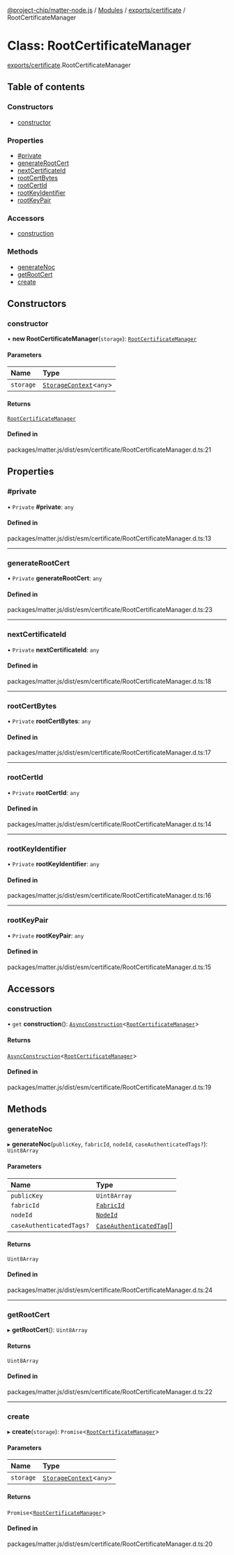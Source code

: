 [@project-chip/matter-node.js](../README.md) / [Modules](../modules.md) / [exports/certificate](../modules/exports_certificate.md) / RootCertificateManager

# Class: RootCertificateManager

[exports/certificate](../modules/exports_certificate.md).RootCertificateManager

## Table of contents

### Constructors

- [constructor](exports_certificate.RootCertificateManager.md#constructor)

### Properties

- [#private](exports_certificate.RootCertificateManager.md##private)
- [generateRootCert](exports_certificate.RootCertificateManager.md#generaterootcert)
- [nextCertificateId](exports_certificate.RootCertificateManager.md#nextcertificateid)
- [rootCertBytes](exports_certificate.RootCertificateManager.md#rootcertbytes)
- [rootCertId](exports_certificate.RootCertificateManager.md#rootcertid)
- [rootKeyIdentifier](exports_certificate.RootCertificateManager.md#rootkeyidentifier)
- [rootKeyPair](exports_certificate.RootCertificateManager.md#rootkeypair)

### Accessors

- [construction](exports_certificate.RootCertificateManager.md#construction)

### Methods

- [generateNoc](exports_certificate.RootCertificateManager.md#generatenoc)
- [getRootCert](exports_certificate.RootCertificateManager.md#getrootcert)
- [create](exports_certificate.RootCertificateManager.md#create)

## Constructors

### constructor

• **new RootCertificateManager**(`storage`): [`RootCertificateManager`](exports_certificate.RootCertificateManager.md)

#### Parameters

| Name | Type |
| :------ | :------ |
| `storage` | [`StorageContext`](storage_export.StorageContext.md)\<`any`\> |

#### Returns

[`RootCertificateManager`](exports_certificate.RootCertificateManager.md)

#### Defined in

packages/matter.js/dist/esm/certificate/RootCertificateManager.d.ts:21

## Properties

### #private

• `Private` **#private**: `any`

#### Defined in

packages/matter.js/dist/esm/certificate/RootCertificateManager.d.ts:13

___

### generateRootCert

• `Private` **generateRootCert**: `any`

#### Defined in

packages/matter.js/dist/esm/certificate/RootCertificateManager.d.ts:23

___

### nextCertificateId

• `Private` **nextCertificateId**: `any`

#### Defined in

packages/matter.js/dist/esm/certificate/RootCertificateManager.d.ts:18

___

### rootCertBytes

• `Private` **rootCertBytes**: `any`

#### Defined in

packages/matter.js/dist/esm/certificate/RootCertificateManager.d.ts:17

___

### rootCertId

• `Private` **rootCertId**: `any`

#### Defined in

packages/matter.js/dist/esm/certificate/RootCertificateManager.d.ts:14

___

### rootKeyIdentifier

• `Private` **rootKeyIdentifier**: `any`

#### Defined in

packages/matter.js/dist/esm/certificate/RootCertificateManager.d.ts:16

___

### rootKeyPair

• `Private` **rootKeyPair**: `any`

#### Defined in

packages/matter.js/dist/esm/certificate/RootCertificateManager.d.ts:15

## Accessors

### construction

• `get` **construction**(): [`AsyncConstruction`](../interfaces/exports_cluster._internal_.AsyncConstruction-1.md)\<[`RootCertificateManager`](exports_certificate.RootCertificateManager.md)\>

#### Returns

[`AsyncConstruction`](../interfaces/exports_cluster._internal_.AsyncConstruction-1.md)\<[`RootCertificateManager`](exports_certificate.RootCertificateManager.md)\>

#### Defined in

packages/matter.js/dist/esm/certificate/RootCertificateManager.d.ts:19

## Methods

### generateNoc

▸ **generateNoc**(`publicKey`, `fabricId`, `nodeId`, `caseAuthenticatedTags?`): `Uint8Array`

#### Parameters

| Name | Type |
| :------ | :------ |
| `publicKey` | `Uint8Array` |
| `fabricId` | [`FabricId`](../modules/exports_datatype.md#fabricid) |
| `nodeId` | [`NodeId`](../modules/exports_datatype.md#nodeid) |
| `caseAuthenticatedTags?` | [`CaseAuthenticatedTag`](../modules/exports_datatype.md#caseauthenticatedtag)[] |

#### Returns

`Uint8Array`

#### Defined in

packages/matter.js/dist/esm/certificate/RootCertificateManager.d.ts:24

___

### getRootCert

▸ **getRootCert**(): `Uint8Array`

#### Returns

`Uint8Array`

#### Defined in

packages/matter.js/dist/esm/certificate/RootCertificateManager.d.ts:22

___

### create

▸ **create**(`storage`): `Promise`\<[`RootCertificateManager`](exports_certificate.RootCertificateManager.md)\>

#### Parameters

| Name | Type |
| :------ | :------ |
| `storage` | [`StorageContext`](storage_export.StorageContext.md)\<`any`\> |

#### Returns

`Promise`\<[`RootCertificateManager`](exports_certificate.RootCertificateManager.md)\>

#### Defined in

packages/matter.js/dist/esm/certificate/RootCertificateManager.d.ts:20
